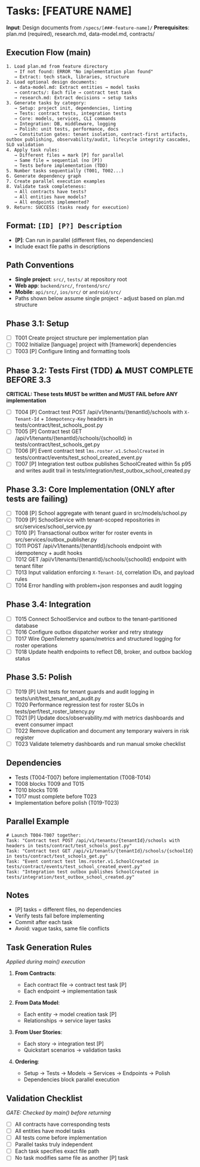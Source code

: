 # Tasks: [FEATURE NAME]

**Input**: Design documents from `/specs/[###-feature-name]/`
**Prerequisites**: plan.md (required), research.md, data-model.md, contracts/

## Execution Flow (main)

```
1. Load plan.md from feature directory
   → If not found: ERROR "No implementation plan found"
   → Extract: tech stack, libraries, structure
2. Load optional design documents:
   → data-model.md: Extract entities → model tasks
   → contracts/: Each file → contract test task
   → research.md: Extract decisions → setup tasks
3. Generate tasks by category:
   → Setup: project init, dependencies, linting
   → Tests: contract tests, integration tests
   → Core: models, services, CLI commands
   → Integration: DB, middleware, logging
   → Polish: unit tests, performance, docs
   → Constitution gates: tenant isolation, contract-first artifacts, outbox publishing, observability/audit, lifecycle integrity cascades, SLO validation
4. Apply task rules:
   → Different files = mark [P] for parallel
   → Same file = sequential (no [P])
   → Tests before implementation (TDD)
5. Number tasks sequentially (T001, T002...)
6. Generate dependency graph
7. Create parallel execution examples
8. Validate task completeness:
   → All contracts have tests?
   → All entities have models?
   → All endpoints implemented?
9. Return: SUCCESS (tasks ready for execution)
```

## Format: `[ID] [P?] Description`

- **[P]**: Can run in parallel (different files, no dependencies)
- Include exact file paths in descriptions

## Path Conventions

- **Single project**: `src/`, `tests/` at repository root
- **Web app**: `backend/src/`, `frontend/src/`
- **Mobile**: `api/src/`, `ios/src/` or `android/src/`
- Paths shown below assume single project - adjust based on plan.md structure

## Phase 3.1: Setup

- [ ] T001 Create project structure per implementation plan
- [ ] T002 Initialize [language] project with [framework] dependencies
- [ ] T003 [P] Configure linting and formatting tools

## Phase 3.2: Tests First (TDD) ⚠️ MUST COMPLETE BEFORE 3.3

**CRITICAL: These tests MUST be written and MUST FAIL before ANY implementation**

- [ ] T004 [P] Contract test POST /api/v1/tenants/{tenantId}/schools with `X-Tenant-Id` + `Idempotency-Key` headers in tests/contract/test_schools_post.py
- [ ] T005 [P] Contract test GET /api/v1/tenants/{tenantId}/schools/{schoolId} in tests/contract/test_schools_get.py
- [ ] T006 [P] Event contract test `lms.roster.v1.SchoolCreated` in tests/contract/events/test_school_created_event.py
- [ ] T007 [P] Integration test outbox publishes SchoolCreated within 5s p95 and writes audit trail in tests/integration/test_outbox_school_created.py

## Phase 3.3: Core Implementation (ONLY after tests are failing)

- [ ] T008 [P] School aggregate with tenant guard in src/models/school.py
- [ ] T009 [P] SchoolService with tenant-scoped repositories in src/services/school_service.py
- [ ] T010 [P] Transactional outbox writer for roster events in src/services/outbox_publisher.py
- [ ] T011 POST /api/v1/tenants/{tenantId}/schools endpoint with idempotency + audit hooks
- [ ] T012 GET /api/v1/tenants/{tenantId}/schools/{schoolId} endpoint with tenant filter
- [ ] T013 Input validation enforcing `X-Tenant-Id`, correlation IDs, and payload rules
- [ ] T014 Error handling with problem+json responses and audit logging

## Phase 3.4: Integration

- [ ] T015 Connect SchoolService and outbox to the tenant-partitioned database
- [ ] T016 Configure outbox dispatcher worker and retry strategy
- [ ] T017 Wire OpenTelemetry spans/metrics and structured logging for roster operations
- [ ] T018 Update health endpoints to reflect DB, broker, and outbox backlog status

## Phase 3.5: Polish

- [ ] T019 [P] Unit tests for tenant guards and audit logging in tests/unit/test_tenant_and_audit.py
- [ ] T020 Performance regression test for roster SLOs in tests/perf/test_roster_latency.py
- [ ] T021 [P] Update docs/observability.md with metrics dashboards and event consumer impact
- [ ] T022 Remove duplication and document any temporary waivers in risk register
- [ ] T023 Validate telemetry dashboards and run manual smoke checklist

## Dependencies

- Tests (T004-T007) before implementation (T008-T014)
- T008 blocks T009 and T015
- T010 blocks T016
- T017 must complete before T023
- Implementation before polish (T019-T023)

## Parallel Example

```
# Launch T004-T007 together:
Task: "Contract test POST /api/v1/tenants/{tenantId}/schools with headers in tests/contract/test_schools_post.py"
Task: "Contract test GET /api/v1/tenants/{tenantId}/schools/{schoolId} in tests/contract/test_schools_get.py"
Task: "Event contract test lms.roster.v1.SchoolCreated in tests/contract/events/test_school_created_event.py"
Task: "Integration test outbox publishes SchoolCreated in tests/integration/test_outbox_school_created.py"
```

## Notes

- [P] tasks = different files, no dependencies
- Verify tests fail before implementing
- Commit after each task
- Avoid: vague tasks, same file conflicts

## Task Generation Rules

_Applied during main() execution_

1. **From Contracts**:
   - Each contract file → contract test task [P]
   - Each endpoint → implementation task
2. **From Data Model**:
   - Each entity → model creation task [P]
   - Relationships → service layer tasks
3. **From User Stories**:

   - Each story → integration test [P]
   - Quickstart scenarios → validation tasks

4. **Ordering**:
   - Setup → Tests → Models → Services → Endpoints → Polish
   - Dependencies block parallel execution

## Validation Checklist

_GATE: Checked by main() before returning_

- [ ] All contracts have corresponding tests
- [ ] All entities have model tasks
- [ ] All tests come before implementation
- [ ] Parallel tasks truly independent
- [ ] Each task specifies exact file path
- [ ] No task modifies same file as another [P] task
